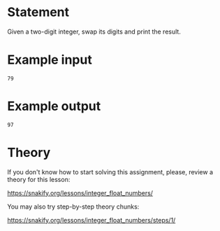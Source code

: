 # Statement

Given a two-digit integer, swap its digits and print the result. 

# Example input

```
79
```

# Example output

```
97
```

# Theory

If you don't know how to start solving this assignment, please, review a theory for this lesson:

https://snakify.org/lessons/integer_float_numbers/ 

You may also try step-by-step theory chunks:

https://snakify.org/lessons/integer_float_numbers/steps/1/
